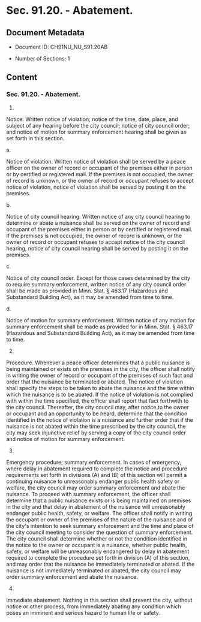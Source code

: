 # Sec. 91.20. - Abatement.

## Document Metadata

- Document ID: CH91NU_NU_S91.20AB

- Number of Sections: 1


## Content

### Sec. 91.20. - Abatement.

1.


Notice. Written notice of violation; notice of the time, date, place, and subject of any
hearing before the city council; notice of city council order; and notice of motion
for summary enforcement hearing shall be given as set forth in this section.


a.


Notice of violation. Written notice of violation shall be served by a peace officer on the owner of record
or occupant of the premises either in person or by certified or registered mail. If
the premises is not occupied, the owner of record is unknown, or the owner of record
or occupant refuses to accept notice of violation, notice of violation shall be served
by posting it on the premises.


b.


Notice of city council hearing. Written notice of any city council hearing to determine or abate a nuisance shall
be served on the owner of record and occupant of the premises either in person or
by certified or registered mail. If the premises is not occupied, the owner of record
is unknown, or the owner of record or occupant refuses to accept notice of the city
council hearing, notice of city council hearing shall be served by posting it on the
premises.


c.


Notice of city council order. Except for those cases determined by the city to require summary enforcement, written
notice of any city council order shall be made as provided in Minn. Stat. § 463.17
(Hazardous and Substandard Building Act), as it may be amended from time to time.


d.


Notice of motion for summary enforcement. Written notice of any motion for summary enforcement shall be made as provided for
in Minn. Stat. § 463.17 (Hazardous and Substandard Building Act), as it may be amended
from time to time.


2.


Procedure. Whenever a peace officer determines that a public nuisance is being maintained or
exists on the premises in the city, the officer shall notify in writing the owner
of record or occupant of the premises of such fact and order that the nuisance be
terminated or abated. The notice of violation shall specify the steps to be taken
to abate the nuisance and the time within which the nuisance is to be abated. If the
notice of violation is not complied with within the time specified, the officer shall
report that fact forthwith to the city council. Thereafter, the city council may,
after notice to the owner or occupant and an opportunity to be heard, determine that
the condition identified in the notice of violation is a nuisance and further order
that if the nuisance is not abated within the time prescribed by the city council,
the city may seek injunctive relief by serving a copy of the city council order and
notice of motion for summary enforcement.


3.


Emergency procedure; summary enforcement. In cases of emergency, where delay in abatement required to complete the notice and
procedure requirements set forth in divisions (A) and (B) of this section will permit
a continuing nuisance to unreasonably endanger public health safety or welfare, the
city council may order summary enforcement and abate the nuisance. To proceed with
summary enforcement, the officer shall determine that a public nuisance exists or
is being maintained on premises in the city and that delay in abatement of the nuisance
will unreasonably endanger public health, safety, or welfare. The officer shall notify
in writing the occupant or owner of the premises of the nature of the nuisance and
of the city's intention to seek summary enforcement and the time and place of the
city council meeting to consider the question of summary enforcement. The city council
shall determine whether or not the condition identified in the notice to the owner
or occupant is a nuisance, whether public health, safety, or welfare will be unreasonably
endangered by delay in abatement required to complete the procedure set forth in division
(A) of this section, and may order that the nuisance be immediately terminated or
abated. If the nuisance is not immediately terminated or abated, the city council
may order summary enforcement and abate the nuisance.


4.


Immediate abatement. Nothing in this section shall prevent the city, without notice or other process,
from immediately abating any condition which poses an imminent and serious hazard
to human life or safety.

